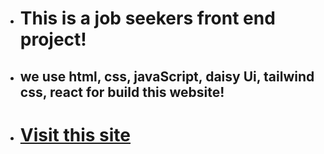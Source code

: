 ﻿<ul>
 <li>
   <h1>This is a job seekers front end project!</h1>
 </li>
 <li>
  <h2>we use html, css, javaScript, daisy Ui, tailwind css, react for build this website!</h2>
 </li>
 <li>
    <h1>
       <a href="https://job-seeker-project.netlify.app/">Visit this site</a>
     </h1>
 </li>
</ul


